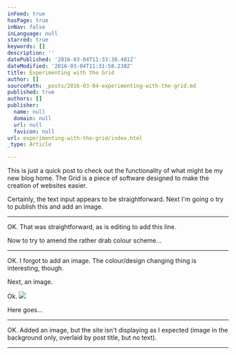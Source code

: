 ```yaml
---
inFeed: true
hasPage: true
inNav: false
inLanguage: null
starred: true
keywords: []
description: ''
datePublished: '2016-03-04T11:33:38.481Z'
dateModified: '2016-03-04T11:31:58.238Z'
title: Experimenting with the Grid
author: []
sourcePath: _posts/2016-03-04-experimenting-with-the-grid.md
published: true
authors: []
publisher:
  name: null
  domain: null
  url: null
  favicon: null
url: experimenting-with-the-grid/index.html
_type: Article

---
```

This is just a quick post to check out the functionality of what might be my new blog home. The Grid is a piece of software designed to make the creation of websites easier. 

Certainly, the text input appears to be straightforward. Next I'm going o try to publish this and add an image.

---

OK. That was straightforward, as is editing to add this line.

Now to try to amend the rather drab colour scheme...

---

OK. I forgot to add an image. The colour/design changing thing is interesting, though.

Next, an image.

Ok.
![](https://the-grid-user-content.s3-us-west-2.amazonaws.com/0e5c25b8-3810-4ba5-b4de-57b8261bbd8a.jpg)

Here goes...

---

OK. Added an image, but the site isn't displaying as I expected (image in the background only, overlaid by post title, but no text).

---